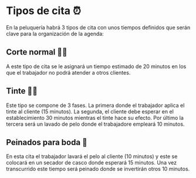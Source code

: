# Tipos de cita :alarm_clock:

En la peluquería habrá 3 tipos de cita con unos tiempos definidos que serán clave para la organización de la agenda:

## Corte normal :haircut_man:

A este tipo de cita se le asignará un tiempo estimado de 20 minutos en los que el trabajador no podrá atender a otros clientes.

## Tinte :red_haired_woman:

Este tipo se compone de 3 fases. La primera donde el trabajador aplica el tinte al cliente (15 minutos). La segunda, el cliente debe esperar en el establecimiento 30 minutos mientras el tinte hace su efecto. Por último la tercera será un lavado de pelo donde el trabajadore empleará 10 minutos.

## Peinados para boda :massage:	

En esta cita el trabajador lavará el pelo al cliente (10 minutos) y este se colocará en un secador de casco donde esperará 15 minutos. Una vez transcurrido este tiempo será peinado donde se invertirán otros 10 minutos.